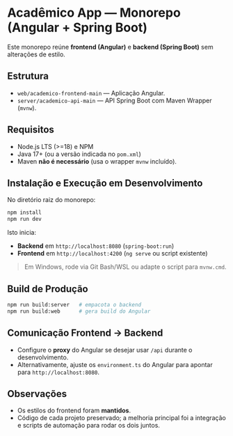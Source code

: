 # Acadêmico App — Monorepo (Angular + Spring Boot)

Este monorepo reúne **frontend (Angular)** e **backend (Spring Boot)** sem alterações de estilo.

## Estrutura
- `web/academico-frontend-main` — Aplicação Angular.
- `server/academico-api-main` — API Spring Boot com Maven Wrapper (`mvnw`).

## Requisitos
- Node.js LTS (>=18) e NPM
- Java 17+ (ou a versão indicada no `pom.xml`)
- Maven **não é necessário** (usa o wrapper `mvnw` incluído).

## Instalação e Execução em Desenvolvimento
No diretório raiz do monorepo:
```bash
npm install
npm run dev
```
Isto inicia:
- **Backend** em `http://localhost:8080` (`spring-boot:run`)
- **Frontend** em `http://localhost:4200` (`ng serve` ou script existente)

> Em Windows, rode via Git Bash/WSL ou adapte o script para `mvnw.cmd`.

## Build de Produção
```bash
npm run build:server   # empacota o backend
npm run build:web      # gera build do Angular
```

## Comunicação Frontend → Backend
- Configure o **proxy** do Angular se desejar usar `/api` durante o desenvolvimento.
- Alternativamente, ajuste os `environment.ts` do Angular para apontar para `http://localhost:8080`.

## Observações
- Os estilos do frontend foram **mantidos**.
- Código de cada projeto preservado; a melhoria principal foi a integração e scripts de automação para rodar os dois juntos.
